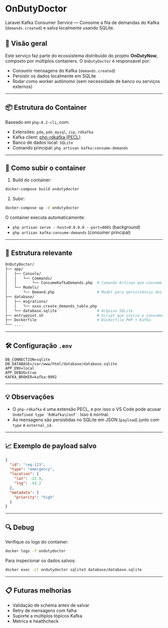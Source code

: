 # OnDutyDoctor

Laravel Kafka Consumer Service — Consome a fila de demandas do Kafka (`demands.created`) e salva localmente usando SQLite.

## 🧩 Visão geral

Este serviço faz parte do ecossistema distribuído do projeto **OnDutyNow**, composto por múltiplos containers. O `OnDutyDoctor` é responsável por:

- Consumir mensagens do Kafka (`demands.created`)
- Persistir os dados localmente em SQLite
- Rodar como worker autônomo (sem necessidade de banco ou serviços externos)

---

## 📦 Estrutura do Container

Baseado em `php:8.2-cli`, com:

- Extensões: `pdo`, `pdo_mysql`, `zip`, `rdkafka`
- Kafka client: [php-rdkafka (PECL)](https://github.com/arnaud-lb/php-rdkafka)
- Banco de dados local: `SQLite`
- Comando principal: `php artisan kafka:consume-demands`

---

## 🚀 Como subir o container

1. Build do container:

```bash
docker-compose build ondutydoctor
```

2. Subir:

```bash
docker-compose up -d ondutydoctor
```

O container executa automaticamente:

- `php artisan serve --host=0.0.0.0 --port=8001` (background)
- `php artisan kafka:consume-demands` (consumer principal)

---

## 📂 Estrutura relevante

```bash
OnDutyDoctor/
├── app/
│   ├── Console/
│   │   └── Commands/
│   │       └── ConsumeKafkaDemands.php  # Comando Artisan que consome Kafka
│   └── Models/
│       └── Demand.php                   # Model para persistência dos dados
├── database/
│   ├── migrations/
│   │   └── xxxx_create_demands_table.php
│   └── database.sqlite                  # Arquivo SQLite
├── entrypoint.sh                        # Script que inicia o consumer
├── Dockerfile                           # Dockerfile PHP + Kafka
└── ...
```

---

## 🛠️ Configuração `.env`

```env
DB_CONNECTION=sqlite
DB_DATABASE=/var/www/html/database/database.sqlite
APP_ENV=local
APP_DEBUG=true
KAFKA_BROKER=kafka:9092
```

---

## 💡 Observações

- O `php-rdkafka` é uma extensão PECL, e por isso o VS Code pode acusar `Undefined type 'RdKafka\Conf'`. Isso é normal.
- As mensagens são persistidas no SQLite em JSON (`payload`) junto com `type` e `external_id`.

---

## 📈 Exemplo de payload salvo

```json
{
  "id": "req-123",
  "type": "emergency",
  "location": {
    "lat": -22.9,
    "lng": -43.2
  },
  "metadata": {
    "priority": "high"
  }
}
```

---

## 🔍 Debug

Verifique os logs do container:

```bash
docker logs -f ondutydoctor
```

Para inspecionar os dados salvos:

```bash
docker exec -it ondutydoctor sqlite3 database/database.sqlite
```

---

## 📋 Futuras melhorias

- Validação de schema antes de salvar
- Retry de mensagens com falha
- Suporte a múltiplos tópicos Kafka
- Metrics e healthcheck
